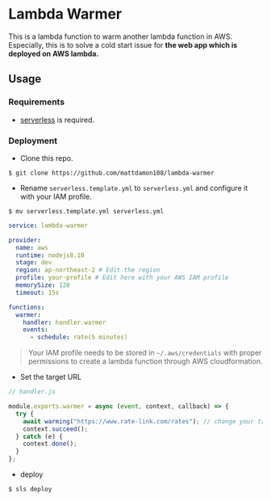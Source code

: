 # Lambda Warmer

This is a lambda function to warm another lambda function in AWS. Especially, this is to solve a cold start issue for **the web app which is deployed on AWS lambda.**

## Usage

### Requirements

- [serverless](https://serverless.com/) is required.

### Deployment

- Clone this repo.

```shell
$ git clone https://github.com/mattdamon108/lambda-warmer
```

- Rename `serverless.template.yml` to `serverless.yml` and configure it with your IAM profile.

```shell
$ mv serverless.template.yml serverless.yml
```

```yml
service: lambda-warmer

provider:
  name: aws
  runtime: nodejs8.10
  stage: dev
  region: ap-northeast-2 # Edit the region
  profile: your-profile # Edit here with your AWS IAM profile
  memorySize: 128
  timeout: 15s

functions:
  warmer:
    handler: handler.warmer
    events:
      - schedule: rate(5 minutes)
```

> Your IAM profile needs to be stored in `~/.aws/credentials` with proper permissions to create a lambda function through AWS cloudformation.

- Set the target URL

```js
// handler.js

module.exports.warmer = async (event, context, callback) => {
  try {
    await warming("https://www.rate-link.com/rates"); // change your target URL
    context.succeed();
  } catch (e) {
    context.done();
  }
};
```

- deploy

```shell
$ sls deploy
```
